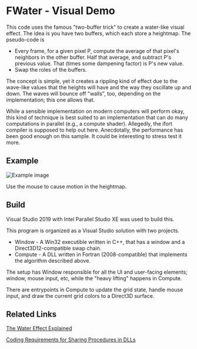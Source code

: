 # FWater - Visual Demo
This code uses the famous "two-buffer trick" to create a water-like visual effect. The idea is you have two buffers, which each store a heightmap. 
The pseudo-code is
* Every frame, for a given pixel P, compute the average of that pixel's neighbors in the other buffer. Half that average, and subtract P's previous value. That (times some dampening factor) is P's new value. 
* Swap the roles of the buffers.

The concept is simple, yet it creates a rippling kind of effect due to the wave-like values that the heights will have and the way they oscillate up and down. The waves will bounce off "walls", too, depending on the implementation; this one allows that.

While a sensible implementation on modern computers will perform okay, this kind of technique is best suited to an implementation that can do many computations in parallel (e.g., a compute shader). Allegedly, the ifort compiler is supposed to help out here. Anecdotally, the performance has been good enough on this sample. It could be interesting to stress test it more.


## Example

![Example image](https://raw.githubusercontent.com/clandrew/fwater/master/Images/Effect.gif "Example image.")

Use the mouse to cause motion in the heightmap.

## Build
Visual Studio 2019 with Intel Parallel Studio XE was used to build this.

This program is organized as a Visual Studio solution with two projects.
* Window - A Win32 executible written in C++, that has a window and a Direct3D12-compatible swap chain.
* Compute - A DLL written in Fortran (2008-compatible) that implements the algorithm described above.

The setup has Window responsible for all the UI and user-facing elements; window, mouse input, etc, while the "heavy lifting" happens in Compute. 

There are entrypoints in Compute to update the grid state, handle mouse input, and draw the current grid colors to a Direct3D surface.

## Related Links

[The Water Effect Explained](https://www.gamedev.net/articles/programming/graphics/the-water-effect-explained-r915)

[Coding Requirements for Sharing Procedures in DLLs](https://software.intel.com/en-us/node/535306)
